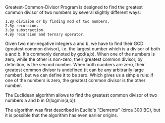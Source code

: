Greatest-Common-Divisor
Program is designed to find the greatest common divisor of two numbers by several slightly different ways:

    1.By division or by finding mod of two numbers.
    2.By recursion.
    3.By substraction.
    4.By recursion and ternary operator.
Given two non-negative integers a and b, we have to find their GCD (greatest common divisor), i.e. the largest number which is a divisor of both a and b. It's commonly denoted by gcd(a,b). When one of the numbers is zero, while the other is non-zero, their greatest common divisor, by definition, is the second number. When both numbers are zero, their greatest common divisor is undefined (it can be any arbitrarily large number), but we can define it to be zero. Which gives us a simple rule: if one of the numbers is zero, the greatest common divisor is the other number.

The Euclidean algorithm allows to find the greatest common divisor of two numbers a and b in O(logmin(a,b)).

The algorithm was first described in Euclid's "Elements" (circa 300 BC), but it is possible that the algorithm has even earlier origins.
